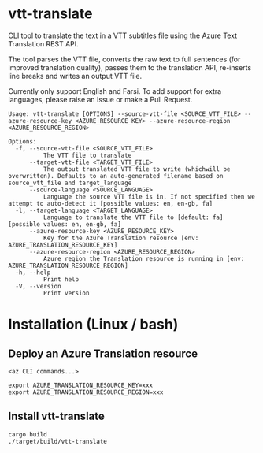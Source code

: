 # vtt-translate
CLI tool to translate the text in a VTT subtitles file using the Azure Text Translation REST API.

The tool parses the VTT file, converts the raw text to full sentences (for improved translation quality), passes them to the translation API, re-inserts line breaks and writes an output VTT file.

Currently only support English and Farsi. To add support for extra languages, please raise an Issue or make a Pull Request.
```
Usage: vtt-translate [OPTIONS] --source-vtt-file <SOURCE_VTT_FILE> --azure-resource-key <AZURE_RESOURCE_KEY> --azure-resource-region <AZURE_RESOURCE_REGION>

Options:
  -f, --source-vtt-file <SOURCE_VTT_FILE>
          The VTT file to translate
      --target-vtt-file <TARGET_VTT_FILE>
          The output translated VTT file to write (whichwill be overwritten). Defaults to an auto-generated filename based on source_vtt_file and target_language
      --source-language <SOURCE_LANGUAGE>
          Language the source VTT file is in. If not specified then we attempt to auto-detect it [possible values: en, en-gb, fa]
  -l, --target-language <TARGET_LANGUAGE>
          Language to translate the VTT file to [default: fa] [possible values: en, en-gb, fa]
      --azure-resource-key <AZURE_RESOURCE_KEY>
          Key for the Azure Translation resource [env: AZURE_TRANSLATION_RESOURCE_KEY]
      --azure-resource-region <AZURE_RESOURCE_REGION>
          Azure region the Translation resource is running in [env: AZURE_TRANSLATION_RESOURCE_REGION]
  -h, --help
          Print help
  -V, --version
          Print version
```

# Installation (Linux / bash)

## Deploy an Azure Translation resource

```
<az CLI commands...>

export AZURE_TRANSLATION_RESOURCE_KEY=xxx
export AZURE_TRANSLATION_RESOURCE_REGION=xxx
```

## Install vtt-translate

```
cargo build
./target/build/vtt-translate
```